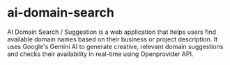 # ai-domain-search
AI Domain Search / Suggestion is a web application that helps users find available domain names based on their business or project description. It uses Google's Gemini AI to generate creative, relevant domain suggestions and checks their availability in real-time using Openprovider API.
